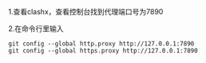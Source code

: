 
1.查看clashx，查看控制台找到代理端口号为7890

2.在命令行里输入
```shell
git config --global http.proxy http://127.0.0.1:7890 
git config --global https.proxy http://127.0.0.1:7890
```